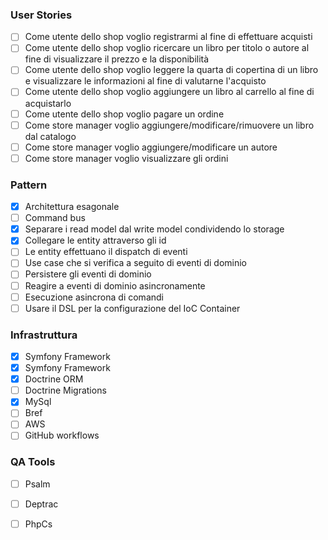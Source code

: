 ### User Stories

- [ ] Come utente dello shop voglio registrarmi al fine di effettuare acquisti
- [ ] Come utente dello shop voglio ricercare un libro per titolo o autore al fine di visualizzare il prezzo e la disponibilità
- [ ] Come utente dello shop voglio leggere la quarta di copertina di un libro e visualizzare le informazioni al fine di valutarne l'acquisto
- [ ] Come utente dello shop voglio aggiungere un libro al carrello al fine di acquistarlo
- [ ] Come utente dello shop voglio pagare un ordine
- [ ] Come store manager voglio aggiungere/modificare/rimuovere un libro dal catalogo
- [ ] Come store manager voglio aggiungere/modificare un autore
- [ ] Come store manager voglio visualizzare gli ordini

### Pattern

- [X] Architettura esagonale
- [ ] Command bus
- [X] Separare i read model dal write model condividendo lo storage
- [X] Collegare le entity attraverso gli id
- [ ] Le entity effettuano il dispatch di eventi
- [ ] Use case che si verifica a seguito di eventi di dominio
- [ ] Persistere gli eventi di dominio 
- [ ] Reagire a eventi di dominio asincronamente
- [ ] Esecuzione asincrona di comandi
- [ ] Usare il DSL per la configurazione del IoC Container

### Infrastruttura

- [X] Symfony Framework
- [X] Symfony Framework
- [X] Doctrine ORM
- [ ] Doctrine Migrations
- [X] MySql
- [ ] Bref
- [ ] AWS
- [ ] GitHub workflows

### QA Tools
- [ ] Psalm
- [ ] Deptrac
- [ ] PhpCs

